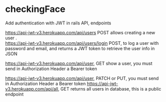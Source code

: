 # checkingFace

Add authentication with JWT in rails API, endpoints

https://api-jwt-v3.herokuapp.com/api/users POST allows creating a new user .  
https://api-jwt-v3.herokuapp.com/api/users/login POST, to log a user with password and email, and returns a JWT token to retrieve the user info in JSON

https://api-jwt-v3.herokuapp.com/api/user, GET show a user, you must send in Authorization Header a Bearer token

https://api-jwt-v3.herokuapp.com/api/user, PATCH or PUT, you must send in Authorization Header a Bearer token
https://api-jwt-v3.herokuapp.com/api/all, GET returns all users in database, this is a public endpoint
